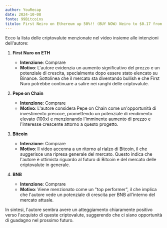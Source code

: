 ```yaml
---
author: YouRecap
date: 2024-10-08
fonte: 99Bitcoins
titolo: First Neiro on Ethereum up 50%!! (BUY NOW) Neiro to $0.17 from here?!
---
```


Ecco la lista delle criptovalute menzionate nel video insieme alle intenzioni dell'autore:

1. **First Nuro on ETH**
   - **Intenzione**: Comprare
   - **Motivo**: L'autore evidenzia un aumento significativo del prezzo e un potenziale di crescita, specialmente dopo essere stato elencato su Binance. Sottolinea che il mercato sta diventando bullish e che First Nuro potrebbe continuare a salire nei ranghi delle criptovalute.

2. **Pepe on Chain**
   - **Intenzione**: Comprare
   - **Motivo**: L'autore considera Pepe on Chain come un'opportunità di investimento precoce, promettendo un potenziale di rendimento elevato (100x) e menzionando l'imminente aumento di prezzo e l'interesse crescente attorno a questo progetto.

3. **Bitcoin**
   - **Intenzione**: Comprare
   - **Motivo**: Il video accenna a un ritorno al rialzo di Bitcoin, il che suggerisce una ripresa generale del mercato. Questo indica che l'autore è ottimista riguardo al futuro di Bitcoin e del mercato delle criptovalute in generale.

4. **BNB**
   - **Intenzione**: Comprare
   - **Motivo**: Viene menzionato come un "top performer", il che implica che l'autore vede un potenziale di crescita per BNB all'interno del mercato attuale.

In sintesi, l'autore sembra avere un atteggiamento chiaramente positivo verso l'acquisto di queste criptovalute, suggerendo che ci siano opportunità di guadagno nel prossimo futuro.
